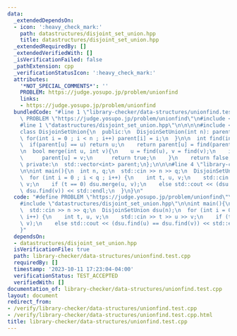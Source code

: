 ```yaml
---
data:
  _extendedDependsOn:
  - icon: ':heavy_check_mark:'
    path: datastructures/disjoint_set_union.hpp
    title: datastructures/disjoint_set_union.hpp
  _extendedRequiredBy: []
  _extendedVerifiedWith: []
  _isVerificationFailed: false
  _pathExtension: cpp
  _verificationStatusIcon: ':heavy_check_mark:'
  attributes:
    '*NOT_SPECIAL_COMMENTS*': ''
    PROBLEM: https://judge.yosupo.jp/problem/unionfind
    links:
    - https://judge.yosupo.jp/problem/unionfind
  bundledCode: "#line 1 \"library-checker/data-structures/unionfind.test.cpp\"\n#define\
    \ PROBLEM \"https://judge.yosupo.jp/problem/unionfind\"\n#include <iostream>\n\
    #line 1 \"datastructures/disjoint_set_union.hpp\"\n\n\n\n#include <vector>\n\n\
    class DisjoinSetUnion{\n  public:\n  DisjoinSetUnion(int n): parent(n) {\n   \
    \ for(int i = 0 ; i < n ; i++) parent[i] = i;\n  }\n\n  int find(int u) {\n  \
    \  if(parent[u] == u) return u;\n    return parent[u] = find(parent[u]);\n  }\n\
    \n  bool merge(int u, int v){\n    u = find(u), v = find(v);\n    if(u != v){\n\
    \      parent[u] = v;\n      return true;\n    }\n    return false;\n  }\n\n \
    \ private:\n  std::vector<int> parent;\n};\n\n\n#line 4 \"library-checker/data-structures/unionfind.test.cpp\"\
    \n\nint main(){\n  int n, q;\n  std::cin >> n >> q;\n  DisjoinSetUnion dsu(n);\n\
    \  for (int i = 0 ; i < q ; i++) {\n    int t, u, v;\n    std::cin >> t >> u >>\
    \ v;\n    if (t == 0) dsu.merge(u, v);\n    else std::cout << (dsu.find(u) ==\
    \ dsu.find(v)) << std::endl;\n  }\n}\n"
  code: "#define PROBLEM \"https://judge.yosupo.jp/problem/unionfind\"\n#include <iostream>\n\
    #include \"datastructures/disjoint_set_union.hpp\"\n\nint main(){\n  int n, q;\n\
    \  std::cin >> n >> q;\n  DisjoinSetUnion dsu(n);\n  for (int i = 0 ; i < q ;\
    \ i++) {\n    int t, u, v;\n    std::cin >> t >> u >> v;\n    if (t == 0) dsu.merge(u,\
    \ v);\n    else std::cout << (dsu.find(u) == dsu.find(v)) << std::endl;\n  }\n\
    }"
  dependsOn:
  - datastructures/disjoint_set_union.hpp
  isVerificationFile: true
  path: library-checker/data-structures/unionfind.test.cpp
  requiredBy: []
  timestamp: '2023-10-11 17:23:04-04:00'
  verificationStatus: TEST_ACCEPTED
  verifiedWith: []
documentation_of: library-checker/data-structures/unionfind.test.cpp
layout: document
redirect_from:
- /verify/library-checker/data-structures/unionfind.test.cpp
- /verify/library-checker/data-structures/unionfind.test.cpp.html
title: library-checker/data-structures/unionfind.test.cpp
---
```

